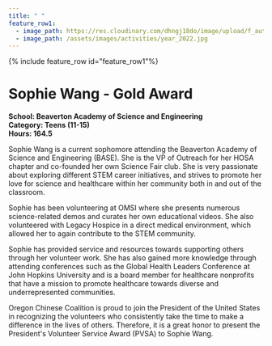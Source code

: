 ```yaml
---
title: " "
feature_row1:
  - image_path: https://res.cloudinary.com/dhngj18do/image/upload/f_auto,q_auto/v1/images/pvsa/2022_Sophie_Wang
  - image_path: /assets/images/activities/year_2022.jpg
---
```


{% include feature_row id="feature_row1"%}

# Sophie Wang - Gold Award

**School: Beaverton Academy of Science and Engineering**  
**Category: Teens (11-15)**  
**Hours: 164.5**  

Sophie Wang is a current sophomore attending the Beaverton Academy of Science and Engineering (BASE). She is the VP of Outreach for her HOSA chapter and co-founded her own Science Fair club. She is very passionate about exploring different STEM career initiatives, and strives to promote her love for science and healthcare within her community both in and out of the classroom.

Sophie has been volunteering at OMSI where she presents numerous science-related demos and curates her own educational videos. She also volunteered with Legacy Hospice in a direct medical environment, which allowed her to again contribute to the STEM community.

Sophie has provided service and resources towards supporting others through her volunteer work. She has also gained more knowledge through attending conferences such as the Global Health Leaders Conference at John Hopkins University and is a board member for healthcare nonprofits that have a mission to promote healthcare towards diverse and underrepresented communities.

Oregon Chinese Coalition is proud to join the President of the United States in recognizing the volunteers who consistently take the time to make a difference in the lives of others. Therefore, it is a great honor to present the President's Volunteer Service Award (PVSA) to Sophie Wang.
